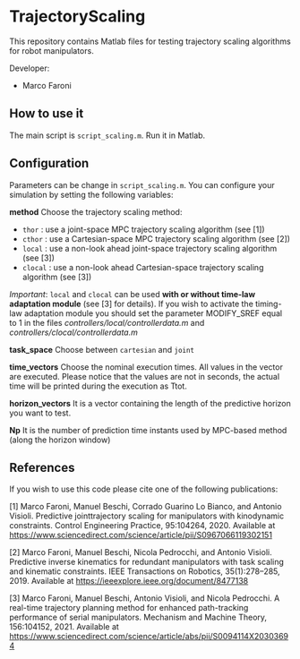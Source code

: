 # TrajectoryScaling

This repository contains Matlab files for testing trajectory scaling algorithms for robot manipulators. 

Developer:
* Marco Faroni

## How to use it

The main script is ``script_scaling.m``. Run it in Matlab.

## Configuration

Parameters can be change in ``script_scaling.m``.
You can configure your simulation by setting the following variables:

**method**
Choose the trajectory scaling method:
* ``thor`` : use a joint-space MPC trajectory scaling algorithm (see [1])
* ``cthor`` : use a Cartesian-space MPC trajectory scaling algorithm (see [2])
* ``local`` : use a non-look ahead joint-space trajectory scaling algorithm (see [3])
* ``clocal`` : use a non-look ahead Cartesian-space trajectory scaling algorithm (see [3])

_Important_: ``local`` and ``clocal`` can be used **with or without time-law adaptation module** (see [3] for details). If you wish to activate the timing-law adaptation module you should set the parameter MODIFY_SREF equal to 1 in the files _controllers/local/controllerdata.m_ and _controllers/clocal/controllerdata.m_


**task_space** 
Choose between ``cartesian`` and ``joint``

**time_vectors**
Choose the nominal execution times. All values in the vector are executed. Please notice that the values are not in seconds, the actual time will be printed during the execution as Ttot.

**horizon_vectors**
It is a vector containing the length of the predictive horizon you want to test.

**Np**
It is the number of prediction time instants used by MPC-based method (along the horizon window)

## References

If you wish to use this code please cite one of the following publications:

[1] Marco Faroni, Manuel Beschi, Corrado Guarino Lo Bianco, and Antonio Visioli. Predictive jointtrajectory scaling for manipulators with kinodynamic constraints. Control Engineering Practice, 95:104264, 2020. Available at https://www.sciencedirect.com/science/article/pii/S0967066119302151

[2] Marco Faroni, Manuel Beschi, Nicola Pedrocchi, and Antonio Visioli. Predictive inverse kinematics for redundant manipulators with task scaling and kinematic constraints. IEEE Transactions on Robotics, 35(1):278–285, 2019.   Available at https://ieeexplore.ieee.org/document/8477138

[3] Marco Faroni, Manuel Beschi, Antonio Visioli, and Nicola Pedrocchi. A real-time trajectory planning method for enhanced path-tracking performance of serial manipulators. Mechanism and Machine Theory, 156:104152, 2021. Available at https://www.sciencedirect.com/science/article/abs/pii/S0094114X20303694
